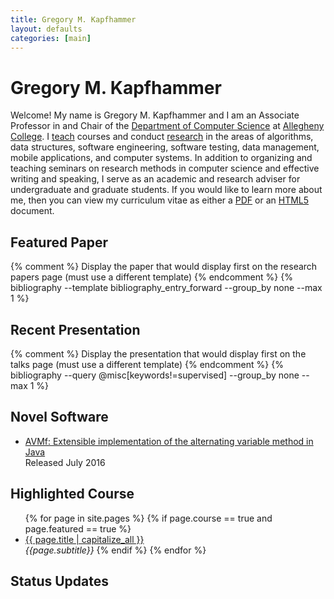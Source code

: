 ```yaml
---
title: Gregory M. Kapfhammer
layout: defaults
categories: [main]
---
```


# Gregory M. Kapfhammer

Welcome! My name is Gregory M. Kapfhammer and I am an Associate Professor in and Chair of the [Department of Computer
Science](http://www.cs.allegheny.edu) at [Allegheny College](http://www.allegheny.edu). I
[teach]({{site.baseurl}}/teaching/) courses and conduct [research]({{site.baseurl}}/research/) in the areas of
algorithms, data structures, software engineering, software testing, data management, mobile applications, and computer
systems. In addition to organizing and teaching seminars on research methods in computer science and effective writing
and speaking, I serve as an academic and research adviser for undergraduate and graduate students. If you would like to
learn more about me, then you can view my curriculum vitae as either a <a target="_blank" href =
"{{site.baseurl}}cv/curriculum_vitae_kapfhammer.pdf">PDF</a> or an <a target="_blank" href =
"{{site.baseurl}}cv/curriculum_vitae_kapfhammer.html">HTML5</a> document.

## Featured Paper

{% comment %} Display the paper that would display first on the research papers page (must use a different template) {% endcomment %}
{% bibliography --template bibliography_entry_forward --group_by none --max 1 %}

## Recent Presentation

{% comment %} Display the presentation that would display first on the talks page (must use a different template) {% endcomment %}
{% bibliography --query @misc[keywords!=supervised] --group_by none --max 1 %}

## Novel Software

<ul class="fa-ul"> <li><i class="fa-li fa fa-code fa-lg"></i><a class="major" href="https://github.com/AVMf/avmf">AVMf:
Extensible implementation of the alternating variable method in Java</a> </li> Released July 2016 </ul>

## Highlighted Course

<ul class="fa-ul">
{% for page in site.pages %}
  {% if page.course == true and page.featured == true %}
    <li><i class="fa-li fa fa-cog fa-lg"></i><a class="major" href="{{site.baseurl}}{{ page.url | remove_first:'/'}}">{{ page.title | capitalize_all }}</a></li>
    <em>{{page.subtitle}}</em>
  {% endif %}
{% endfor %}
</ul>

## Status Updates

<div id="tw-gkapfham">
</div>
